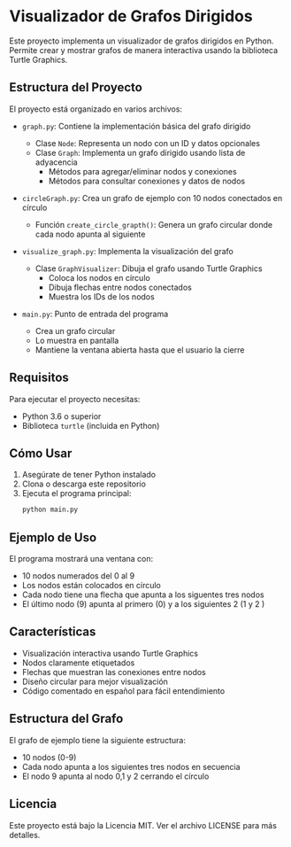 # Visualizador de Grafos Dirigidos

Este proyecto implementa un visualizador de grafos dirigidos en Python. Permite crear y mostrar grafos de manera interactiva usando la biblioteca Turtle Graphics.

## Estructura del Proyecto

El proyecto está organizado en varios archivos:

- `graph.py`: Contiene la implementación básica del grafo dirigido
  - Clase `Node`: Representa un nodo con un ID y datos opcionales
  - Clase `Graph`: Implementa un grafo dirigido usando lista de adyacencia
    - Métodos para agregar/eliminar nodos y conexiones
    - Métodos para consultar conexiones y datos de nodos

- `circleGraph.py`: Crea un grafo de ejemplo con 10 nodos conectados en círculo
  - Función `create_circle_grapth()`: Genera un grafo circular donde cada nodo apunta al siguiente

- `visualize_graph.py`: Implementa la visualización del grafo
  - Clase `GraphVisualizer`: Dibuja el grafo usando Turtle Graphics
    - Coloca los nodos en círculo
    - Dibuja flechas entre nodos conectados
    - Muestra los IDs de los nodos

- `main.py`: Punto de entrada del programa
  - Crea un grafo circular
  - Lo muestra en pantalla
  - Mantiene la ventana abierta hasta que el usuario la cierre

## Requisitos

Para ejecutar el proyecto necesitas:

- Python 3.6 o superior
- Biblioteca `turtle` (incluida en Python)

## Cómo Usar

1. Asegúrate de tener Python instalado
2. Clona o descarga este repositorio
3. Ejecuta el programa principal:
   ```bash
   python main.py
   ```

## Ejemplo de Uso

El programa mostrará una ventana con:
- 10 nodos numerados del 0 al 9
- Los nodos están colocados en círculo
- Cada nodo tiene una flecha que apunta a los siguentes tres nodos
- El último nodo (9) apunta al primero (0) y a los siguientes 2 (1 y 2 )

## Características

- Visualización interactiva usando Turtle Graphics
- Nodos claramente etiquetados
- Flechas que muestran las conexiones entre nodos
- Diseño circular para mejor visualización
- Código comentado en español para fácil entendimiento

## Estructura del Grafo

El grafo de ejemplo tiene la siguiente estructura:
- 10 nodos (0-9)
- Cada nodo apunta a los  siguientes tres nodos en secuencia
- El nodo 9 apunta al nodo 0,1 y 2 cerrando el círculo



## Licencia

Este proyecto está bajo la Licencia MIT. Ver el archivo LICENSE para más detalles. 